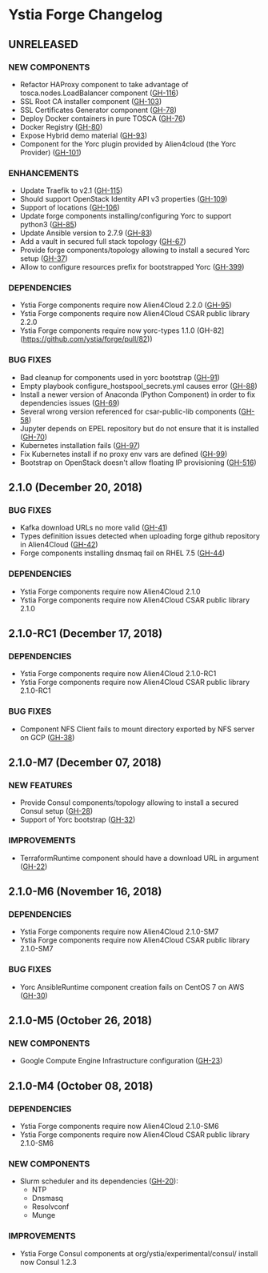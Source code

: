 # Ystia Forge Changelog

## UNRELEASED

### NEW COMPONENTS

* Refactor HAProxy component to take advantage of tosca.nodes.LoadBalancer component ([GH-116](https://github.com/ystia/forge/issues/116))
* SSL Root CA installer component ([GH-103](https://github.com/ystia/forge/issues/103))
* SSL Certificates Generator component ([GH-78](https://github.com/ystia/forge/issues/78))
* Deploy Docker containers in pure TOSCA ([GH-76](https://github.com/ystia/forge/issues/76))
* Docker Registry ([GH-80](https://github.com/ystia/forge/issues/80))
* Expose Hybrid demo material ([GH-93](https://github.com/ystia/forge/issues/93))
* Component for the Yorc plugin provided by Alien4cloud (the Yorc Provider) ([GH-101](https://github.com/ystia/forge/issues/101))

### ENHANCEMENTS

* Update Traefik to v2.1 ([GH-115](https://github.com/ystia/forge/issues/115))
* Should support OpenStack Identity API v3 properties ([GH-109](https://github.com/ystia/forge/issues/109))
* Support of locations ([GH-106](https://github.com/ystia/forge/issues/106))
* Update forge components installing/configuring Yorc to support python3 ([GH-85](https://github.com/ystia/forge/issues/85))
* Update Ansible version to 2.7.9 ([GH-83](https://github.com/ystia/forge/issues/83))
* Add a vault in secured full stack topology ([GH-67](https://github.com/ystia/forge/issues/67))
* Provide forge components/topology allowing to install a secured Yorc setup ([GH-37](https://github.com/ystia/forge/issues/37))
* Allow to configure resources prefix for bootstrapped Yorc ([GH-399](https://github.com/ystia/yorc/issues/399))

### DEPENDENCIES

* Ystia Forge components require now Alien4Cloud 2.2.0 ([GH-95](https://github.com/ystia/forge/issues/GH-95))
* Ystia Forge components require now Alien4Cloud CSAR public library 2.2.0
* Ystia Forge components require now yorc-types 1.1.0 (GH-82](https://github.com/ystia/forge/pull/82))

### BUG FIXES

* Bad cleanup for components used in yorc bootstrap ([GH-91](https://github.com/ystia/forge/issues/91))
* Empty playbook configure_hostspool_secrets.yml causes error ([GH-88](https://github.com/ystia/forge/issues/88))
* Install a newer version of Anaconda (Python Component) in order to fix dependencies issues ([GH-69](https://github.com/ystia/forge/issues/69))
* Several wrong version referenced for csar-public-lib components ([GH-58](https://github.com/ystia/forge/issues/58))
* Jupyter depends on EPEL repository but do not ensure that it is installed ([GH-70](https://github.com/ystia/forge/issues/70))
* Kubernetes installation fails ([GH-97](https://github.com/ystia/forge/issues/97))
* Fix Kubernetes install if no proxy env vars are defined ([GH-99](https://github.com/ystia/forge/issues/99))
* Bootstrap on OpenStack doesn't allow floating IP provisioning ([GH-516](https://github.com/ystia/yorc/issues/516))

## 2.1.0 (December 20, 2018)

### BUG FIXES

* Kafka download URLs no more valid ([GH-41](https://github.com/ystia/forge/issues/41))
* Types definition issues detected when uploading forge github repository in Alien4Cloud ([GH-42](https://github.com/ystia/forge/issues/42))
* Forge components installing dnsmaq fail on RHEL 7.5  ([GH-44](https://github.com/ystia/forge/issues/44))

### DEPENDENCIES

* Ystia Forge components require now Alien4Cloud 2.1.0
* Ystia Forge components require now Alien4Cloud CSAR public library 2.1.0

## 2.1.0-RC1 (December 17, 2018)

### DEPENDENCIES

* Ystia Forge components require now Alien4Cloud 2.1.0-RC1
* Ystia Forge components require now Alien4Cloud CSAR public library 2.1.0-RC1

### BUG FIXES

* Component NFS Client fails to mount directory exported by NFS server on GCP ([GH-38](https://github.com/ystia/forge/issues/38))

## 2.1.0-M7 (December 07, 2018)

### NEW FEATURES

* Provide Consul components/topology allowing to install a secured Consul setup ([GH-28](https://github.com/ystia/forge/issues/28))
* Support of Yorc bootstrap ([GH-32](https://github.com/ystia/forge/issues/32))

### IMPROVEMENTS

* TerraformRuntime component should have a download URL in argument ([GH-22](https://github.com/ystia/forge/issues/22))

## 2.1.0-M6 (November 16, 2018)

### DEPENDENCIES

* Ystia Forge components require now Alien4Cloud 2.1.0-SM7
* Ystia Forge components require now Alien4Cloud CSAR public library 2.1.0-SM7

### BUG FIXES

* Yorc AnsibleRuntime component creation fails on CentOS 7 on AWS ([GH-30](https://github.com/ystia/forge/issues/30))


## 2.1.0-M5 (October 26, 2018)

### NEW COMPONENTS

* Google Compute Engine Infrastructure configuration ([GH-23](https://github.com/ystia/forge/issues/23))

## 2.1.0-M4 (October 08, 2018)

### DEPENDENCIES

* Ystia Forge components require now Alien4Cloud 2.1.0-SM6
* Ystia Forge components require now Alien4Cloud CSAR public library 2.1.0-SM6

### NEW COMPONENTS

* Slurm scheduler and its dependencies ([GH-20](https://github.com/ystia/forge/issues/20)):
  * NTP
  * Dnsmasq
  * Resolvconf
  * Munge

### IMPROVEMENTS

* Ystia Forge Consul components at org/ystia/experimental/consul/ install now Consul 1.2.3
